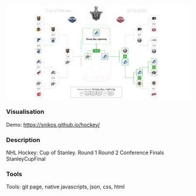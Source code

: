 <div><img src="hockey.jpg" alt="Hockey Cup of Stanley"/></div>

### Visualisation
Demo: https://snikos.github.io/hockey/

### Description
NHL Hockey: Cup of Stanley.
Round 1
Round 2
Conference Finals
StanleyCupFinal

### Tools
Tools: git page, native javascripts, json, css, html